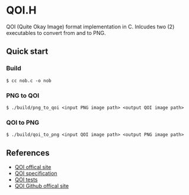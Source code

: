 # QOI.H

QOI (Quite Okay Image) format implementation in C.
Inlcudes two (2) executables to convert from and to PNG.

## Quick start
### Build
```console
$ cc nob.c -o nob
```
### PNG to QOI
```console
$ ./build/png_to_qoi <input PNG image path> <output QOI image path>
```
### QOI to PNG
```console
$ ./build/qoi_to_png <input QOI image path> <output PNG image path>
```

## References
- [QOI offical site](https://qoiformat.org/)
- [QOI specification](https://qoiformat.org/qoi-specification.pdf)
- [QOI tests](https://qoiformat.org/qoi_test_images.zip)
- [QOI Github offical site](https://github.com/phoboslab/qoi)